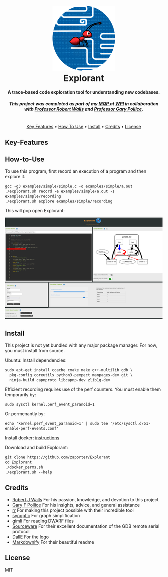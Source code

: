 <h1 >
<h1 align="center">
  <br>
  <a href="https://github.com/zaporter/Explorant"><img src="https://raw.githubusercontent.com/zaporter/Explorant/master/frontend/public/logo_zoomed.png" alt="Explorant" width="200"></a>
  <br>
  Explorant
  <br>
</h1>


<h4 align="center">A trace-based code exploration tool for understanding new codebases.</h4>

<h5 align="center">This project was completed as part of my <a href="https://www.wpi.edu/academics/undergraduate/major-qualifying-project">MQP </a> at <a href="https://www.wpi.edu/">WPI</a> in collaboration with <a href="https://www.wpi.edu/people/faculty/rjwalls">Professor Robert Walls</a> and <a href="https://www.wpi.edu/people/faculty/gpollice">Professor Gary Pollice</a>.</h5>
<h1></h1>


<p align="center">
  <a href="#key-features">Key Features</a> •
  <a href="#how-to-use">How To Use</a> •
  <a href="#install">Install</a> •
  <a href="#credits">Credits</a> •
  <a href="#license">License</a>
</p>



## Key-Features

## How-to-Use

To use this program, first record an execution of a program and then explore it.
```
gcc -g3 examples/simple/simple.c -o examples/simple/a.out
./explorant.sh record -e examples/simple/a.out -s examples/simple/recording
./explorant.sh explore examples/simple/recording
```
This will pop open Explorant:

<img src="https://github.com/zaporter/MQP-Documents/blob/master/Final_Report/src/images/design-whole.png" alt="Explorant Whole" width="600">


## Install

This project is not yet bundled with any major package manager. For now, you must install from source.

Ubuntu:
Install dependencies:
```
sudo apt-get install ccache cmake make g++-multilib gdb \
  pkg-config coreutils python3-pexpect manpages-dev git \
  ninja-build capnproto libcapnp-dev zlib1g-dev
```
Efficient recording requires use of the perf counters. You must enable them temporarily by:
```
sudo sysctl kernel.perf_event_paranoid=1
```
Or permenantly by:
```
echo 'kernel.perf_event_paranoid=1' | sudo tee '/etc/sysctl.d/51-enable-perf-events.conf'
```
Install docker: [instructions](https://docs.docker.com/engine/install/ubuntu/)

Download and build Explorant:
```
git clone https://github.com/zaporter/Explorant
cd Explorant
./docker_perms.sh
./explorant.sh --help
```





## Credits

- [Robert J Walls](https://www.wpi.edu/people/faculty/rjwalls) For his passion, knowledge, and devotion to this project
- [Gary F Pollice](https://www.wpi.edu/people/faculty/gpollice) For his insights, advice, and general assistance
- [rr](https://github.com/rr-debugger/rr) For making this project possible with their incredible tool
- [synoptic](https://github.com/ModelInference/synoptic) For graph simplification
- [gimli](https://docs.rs/gimli/latest/gimli/) For reading DWARF files
- [Sourceware](https://sourceware.org/gdb/onlinedocs/gdb/Remote-Protocol.html) For their excellent documentation of the GDB remote serial protocol
- [DallE](https://openai.com/dall-e-2/) For the logo
- [Markdownify](https://github.com/amitmerchant1990/electron-markdownify) For their beautiful readme


## License

MIT
